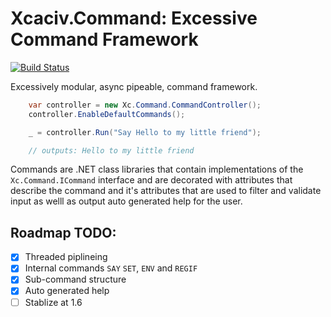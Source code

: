 # Xcaciv.Command: Excessive Command Framework

[![Build Status](https://dev.azure.com/xcaciv/Xcaciv.Command/_apis/build/status/xcaciv.Xcaciv.Command?branchName=master)](https://dev.azure.com/xcaciv/Xcaciv.Command/_build/latest?definitionId=1&branchName=master)

Excessively modular, async pipeable, command framework.

```csharp
    var controller = new Xc.Command.CommandController();
    controller.EnableDefaultCommands();

    _ = controller.Run("Say Hello to my little friend");

    // outputs: Hello to my little friend
```

Commands are .NET class libraries that contain implementations of the `Xc.Command.ICommand` interface and are decorated with attributes that describe the command and it's attributes that are used to filter and validate input as welll as output auto generated help for the user.

## Roadmap TODO:

- [X] Threaded piplineing
- [X] Internal commands `SAY` `SET`, `ENV` and `REGIF`
- [X] Sub-command structure
- [X] Auto generated help
- [ ] Stablize at 1.6
